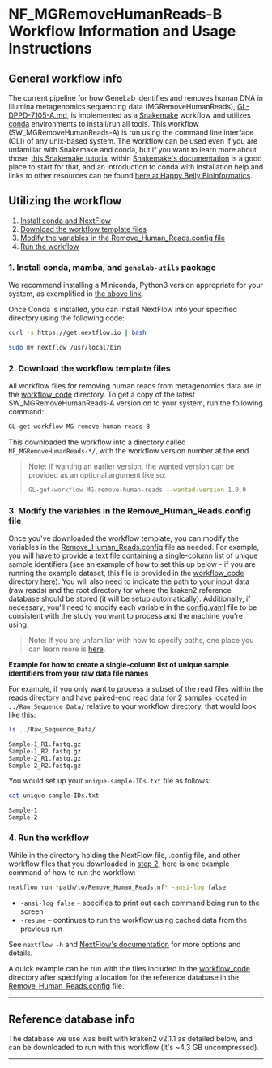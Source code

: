 # NF_MGRemoveHumanReads-B Workflow Information and Usage Instructions


## General workflow info
The current pipeline for how GeneLab identifies and removes human DNA in Illumina metagenomics sequencing data (MGRemoveHumanReads), [GL-DPPD-7105-A.md](../../Pipeline_GL-DPPD-7105_Versions/GL-DPPD-7105-A.md), is implemented as a [Snakemake](https://snakemake.readthedocs.io/en/stable/) workflow and utilizes [conda](https://docs.conda.io/en/latest/) environments to install/run all tools. This workflow (SW_MGRemoveHumanReads-A) is run using the command line interface (CLI) of any unix-based system. The workflow can be used even if you are unfamiliar with Snakemake and conda, but if you want to learn more about those, [this Snakemake tutorial](https://snakemake.readthedocs.io/en/stable/tutorial/tutorial.html) within [Snakemake's documentation](https://snakemake.readthedocs.io/en/stable/) is a good place to start for that, and an introduction to conda with installation help and links to other resources can be found [here at Happy Belly Bioinformatics](https://astrobiomike.github.io/unix/conda-intro). 

## Utilizing the workflow

1. [Install conda and NextFlow](#1-install-conda-NextFlow)  
2. [Download the workflow template files](#2-download-the-workflow-template-files)  
3. [Modify the variables in the Remove_Human_Reads.config file](#3-modify-the-variables-in-the-config-file)  
4. [Run the workflow](#4-run-the-workflow)  

### 1. Install conda, mamba, and `genelab-utils` package
We recommend installing a Miniconda, Python3 version appropriate for your system, as exemplified in [the above link](https://astrobiomike.github.io/unix/conda-intro#getting-and-installing-conda).  

Once Conda is installed, you can install NextFlow into your specified directory using the following code:

```bash
curl -s https://get.nextflow.io | bash

sudo mv nextflow /usr/local/bin
```

### 2. Download the workflow template files
All workflow files for removing human reads from metagenomics data are in the [workflow_code](workflow_code) directory. To get a copy of the latest SW_MGRemoveHumanReads-A version on to your system, run the following command:

```bash
GL-get-workflow MG-remove-human-reads-B
```

This downloaded the workflow into a directory called `NF_MGRemoveHumanReads-*/`, with the workflow version number at the end.

> Note: If wanting an earlier version, the wanted version can be provided as an optional argument like so:
> ```bash
> GL-get-workflow MG-remove-human-reads --wanted-version 1.0.0
> ```

### 3. Modify the variables in the Remove_Human_Reads.config file
Once you've downloaded the workflow template, you can modify the variables in the [Remove_Human_Reads.config](workflow_code/Remove_Human_Reads.config) file as needed. For example, you will have to provide a text file containing a single-column list of unique sample identifiers (see an example of how to set this up below - if you are running the example dataset, this file is provided in the [workflow_code](workflow_code) directory [here](workflow_code/unique-sample-IDs.txt)). You will also need to indicate the path to your input data (raw reads) and the root directory for where the kraken2 reference database should be stored (it will be setup automatically). Additionally, if necessary, you'll need to modify each variable in the [config.yaml](workflow_code/config.yaml) file to be consistent with the study you want to process and the machine you're using. 

> Note: If you are unfamiliar with how to specify paths, one place you can learn more is [here](https://astrobiomike.github.io/unix/getting-started#the-unix-file-system-structure).  

**Example for how to create a single-column list of unique sample identifiers from your raw data file names**

For example, if you only want to process a subset of the read files within the reads directory and have paired-end read data for 2 samples located in `../Raw_Sequence_Data/` relative to your workflow directory, that would look like this:

```bash
ls ../Raw_Sequence_Data/
```

```
Sample-1_R1.fastq.gz
Sample-1_R2.fastq.gz
Sample-2_R1.fastq.gz
Sample-2_R2.fastq.gz
```

You would set up your `unique-sample-IDs.txt` file as follows:

```bash
cat unique-sample-IDs.txt
```

```
Sample-1
Sample-2
```

### 4. Run the workflow

While in the directory holding the NextFlow file, .config file, and other workflow files that you downloaded in [step 2](#2-download-the-workflow-template-files), here is one example command of how to run the workflow:

```bash
nextflow run *path/to/Remove_Human_Reads.nf* -ansi-log false
```

* `-ansi-log false` – specifies to print out each command being run to the screen
* `-resume` – continues to run the workflow using cached data from the previous run


See `nextflow -h` and [NextFlow's documentation](https://www.nextflow.io/docs/master/index.html) for more options and details.

A quick example can be run with the files included in the [workflow_code](workflow_code) directory after specifying a location for the reference database in the [Remove_Human_Reads.config](workflow_code/Remove_Human_Reads.config) file.

---

## Reference database info
The database we use was built with kraken2 v2.1.1 as detailed below, and can be downloaded to run with this workflow (it's ~4.3 GB uncompressed).

---

